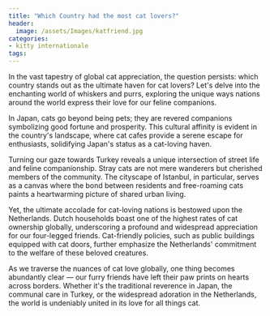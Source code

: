 ```yaml
---
title: "Which Country had the most cat lovers?"
header:
  image: /assets/Images/katfriend.jpg
categories:
- kitty internationale
tags:
---
```

In the vast tapestry of global cat appreciation, the question persists: which country stands out as the ultimate haven for cat lovers? Let's delve into the enchanting world of whiskers and purrs, exploring the unique ways nations around the world express their love for our feline companions.

In Japan, cats go beyond being pets; they are revered companions symbolizing good fortune and prosperity. This cultural affinity is evident in the country's landscape, where cat cafes provide a serene escape for enthusiasts, solidifying Japan's status as a cat-loving haven.

Turning our gaze towards Turkey reveals a unique intersection of street life and feline companionship. Stray cats are not mere wanderers but cherished members of the community. The cityscape of Istanbul, in particular, serves as a canvas where the bond between residents and free-roaming cats paints a heartwarming picture of shared urban living.

Yet, the ultimate accolade for cat-loving nations is bestowed upon the Netherlands. Dutch households boast one of the highest rates of cat ownership globally, underscoring a profound and widespread appreciation for our four-legged friends. Cat-friendly policies, such as public buildings equipped with cat doors, further emphasize the Netherlands' commitment to the welfare of these beloved creatures.

As we traverse the nuances of cat love globally, one thing becomes abundantly clear — our furry friends have left their paw prints on hearts across borders. Whether it's the traditional reverence in Japan, the communal care in Turkey, or the widespread adoration in the Netherlands, the world is undeniably united in its love for all things cat.
